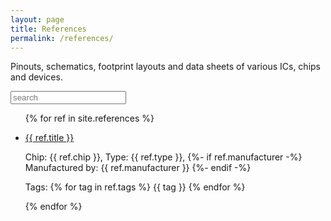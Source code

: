 ```yaml
---
layout: page
title: References
permalink: /references/
---
```


Pinouts, schematics, footprint layouts and data sheets of various ICs, chips and devices.

<input type="text" placeholder="search" id="search">

<ul>
{% for ref in site.references %}
  <li class="searchable" data-index="{{ ref.title | downcase }} {{ ref.chip | downcase }} {{ ref. manufacturer | downcase }} {{ ref.type | downcase }} {{ ref.version | downcase }}">
    <p><a href="{{ ref.source }}">{{ ref.title }}</a></p>
    <p>
    Chip: {{ ref.chip }},
    Type: {{ ref.type }},
    {%- if ref.manufacturer -%}
      Manufactured by: {{ ref.manufacturer }}
    {%- endif -%}
    </p>
    <p> Tags:
    {% for tag in ref.tags %}
      {{ tag }}
    {% endfor %}
    </p>
  </li>
{% endfor %}
</ul>
